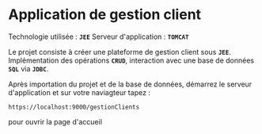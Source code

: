 # Application de gestion client
Technologie utilisée : <b>```JEE```</b>
Serveur d'application : <b>```TOMCAT```</b>

Le projet consiste à créer une plateforme de gestion client sous <b>```JEE```</b>.
Implémentation des opérations <b>```CRUD```</b>, interaction avec une base de données <b>```SQL```</b> via <b>```JDBC```</b>. 

Après importation du projet et de la base de données, démarrez le serveur d'application et sur votre naviagteur tapez :

```https://localhost:9000/gestionClients```

pour ouvrir la page d'accueil
